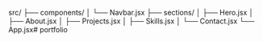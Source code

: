 src/
├── components/
│   └── Navbar.jsx
├── sections/
│   ├── Hero.jsx
│   ├── About.jsx
│   ├── Projects.jsx
│   ├── Skills.jsx
│   └── Contact.jsx
└── App.jsx# portfolio
